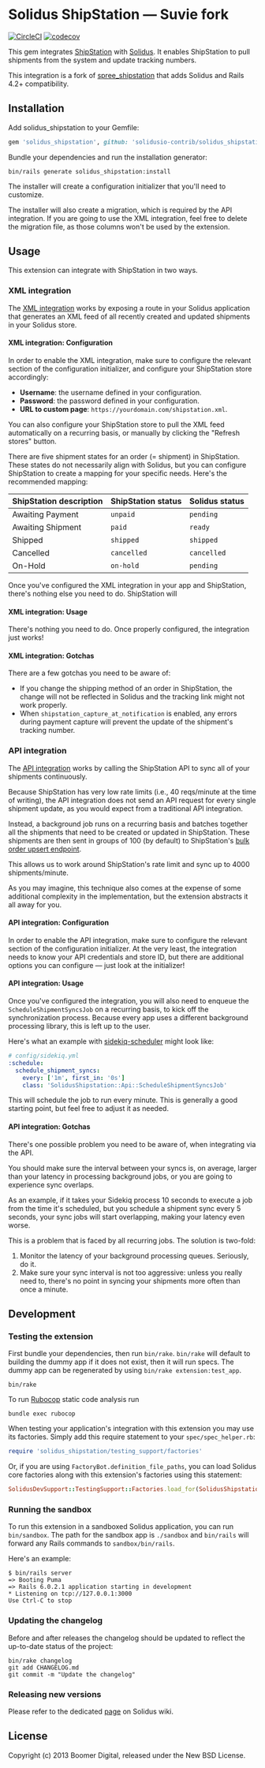 # Solidus ShipStation — Suvie fork

[![CircleCI](https://circleci.com/gh/solidusio-contrib/solidus_shipstation.svg?style=shield)](https://circleci.com/gh/solidusio-contrib/solidus_shipstation)
[![codecov](https://codecov.io/gh/solidusio-contrib/solidus_shipstation/branch/master/graph/badge.svg)](https://codecov.io/gh/solidusio-contrib/solidus_shipstation)

This gem integrates [ShipStation](http://www.shipstation.com) with [Solidus](http://solidus.io). It
enables ShipStation to pull shipments from the system and update tracking numbers.

This integration is a fork of [spree_shipstation](https://github.com/DynamoMTL/spree_shipstation)
that adds Solidus and Rails 4.2+ compatibility.

## Installation

Add solidus_shipstation to your Gemfile:

```ruby
gem 'solidus_shipstation', github: 'solidusio-contrib/solidus_shipstation'
```

Bundle your dependencies and run the installation generator:

```shell
bin/rails generate solidus_shipstation:install
```

The installer will create a configuration initializer that you'll need to customize.

The installer will also create a migration, which is required by the API integration. If you are
going to use the XML integration, feel free to delete the migration file, as those columns won't be
used by the extension.

## Usage

This extension can integrate with ShipStation in two ways.

### XML integration

The [XML integration](https://help.shipstation.com/hc/en-us/articles/360025856192-Custom-Store-Development-Guide)
works by exposing a route in your Solidus application that generates an XML feed of all recently
created and updated shipments in your Solidus store.

#### XML integration: Configuration

In order to enable the XML integration, make sure to configure the relevant section of the
configuration initializer, and configure your ShipStation store accordingly:

- **Username**: the username defined in your configuration.
- **Password**: the password defined in your configuration.
- **URL to custom page**: `https://yourdomain.com/shipstation.xml`.

You can also configure your ShipStation store to pull the XML feed automatically on a recurring
basis, or manually by clicking the "Refresh stores" button.

There are five shipment states for an order (= shipment) in ShipStation. These states do not
necessarily align with Solidus, but you can configure ShipStation to create a mapping for your
specific needs. Here's the recommended mapping:

ShipStation description | ShipStation status | Solidus status
------------------------|--------------------|---------------
Awaiting Payment        | `unpaid`           | `pending`
Awaiting Shipment       | `paid`             | `ready`
Shipped                 | `shipped`          | `shipped`
Cancelled               | `cancelled`        | `cancelled`
On-Hold                 | `on-hold`          | `pending`

Once you've configured the XML integration in your app and ShipStation, there's nothing else you
need to do. ShipStation will 

#### XML integration: Usage

There's nothing you need to do. Once properly configured, the integration just works!

#### XML integration: Gotchas

There are a few gotchas you need to be aware of:

- If you change the shipping method of an order in ShipStation, the change will not be reflected in
  Solidus and the tracking link might not work properly.
- When `shipstation_capture_at_notification` is enabled, any errors during payment capture will
  prevent the update of the shipment's tracking number.

### API integration

The [API integration](https://www.shipstation.com/docs/api/) works by calling the ShipStation API
to sync all of your shipments continuously.

Because ShipStation has very low rate limits (i.e., 40 reqs/minute at the time of writing), the
API integration does not send an API request for every single shipment update, as you would expect
from a traditional API integration.

Instead, a background job runs on a recurring basis and batches together all the shipments that need
to be created or updated in ShipStation. These shipments are then sent in groups of 100 (by default)
to ShipStation's [bulk order upsert endpoint](https://www.shipstation.com/docs/api/orders/create-update-multiple-orders/).

This allows us to work around ShipStation's rate limit and sync up to 4000 shipments/minute.

As you may imagine, this technique also comes at the expense of some additional complexity in the
implementation, but the extension abstracts it all away for you.

#### API integration: Configuration

In order to enable the API integration, make sure to configure the relevant section of the
configuration initializer. At the very least, the integration needs to know your API credentials
and store ID, but there are additional options you can configure — just look at the initializer!

#### API integration: Usage

Once you've configured the integration, you will also need to enqueue the `ScheduleShipmentSyncsJob`
on a recurring basis, to kick off the synchronization process. Because every app uses a different
background processing library, this is left up to the user.

Here's what an example with [sidekiq-scheduler](https://github.com/moove-it/sidekiq-scheduler) might
look like:

```yaml
# config/sidekiq.yml
:schedule:
  schedule_shipment_syncs:
    every: ['1m', first_in: '0s']
    class: 'SolidusShipstation::Api::ScheduleShipmentSyncsJob'
```

This will schedule the job to run every minute. This is generally a good starting point, but feel
free to adjust it as needed.

#### API integration: Gotchas

There's one possible problem you need to be aware of, when integrating via the API.

You should make sure the interval between your syncs is, on average, larger than your latency in
processing background jobs, or you are going to experience sync overlaps.

As an example, if it takes your Sidekiq process 10 seconds to execute a job from the time it's
scheduled, but you schedule a shipment sync every 5 seconds, your sync jobs will start overlapping,
making your latency even worse.

This is a problem that is faced by all recurring jobs. The solution is two-fold:

1. Monitor the latency of your background processing queues. Seriously, do it.
2. Make sure your sync interval is not too aggressive: unless you really need to, there's no point
   in syncing your shipments more often than once a minute.

## Development

### Testing the extension

First bundle your dependencies, then run `bin/rake`. `bin/rake` will default to building the dummy
app if it does not exist, then it will run specs. The dummy app can be regenerated by using
`bin/rake extension:test_app`.

```shell
bin/rake
```

To run [Rubocop](https://github.com/bbatsov/rubocop) static code analysis run

```shell
bundle exec rubocop
```

When testing your application's integration with this extension you may use its factories.
Simply add this require statement to your `spec/spec_helper.rb`:

```ruby
require 'solidus_shipstation/testing_support/factories'
```

Or, if you are using `FactoryBot.definition_file_paths`, you can load Solidus core
factories along with this extension's factories using this statement:

```ruby
SolidusDevSupport::TestingSupport::Factories.load_for(SolidusShipstation::Engine)
```

### Running the sandbox

To run this extension in a sandboxed Solidus application, you can run `bin/sandbox`. The path for
the sandbox app is `./sandbox` and `bin/rails` will forward any Rails commands to
`sandbox/bin/rails`.

Here's an example:

```
$ bin/rails server
=> Booting Puma
=> Rails 6.0.2.1 application starting in development
* Listening on tcp://127.0.0.1:3000
Use Ctrl-C to stop
```

### Updating the changelog

Before and after releases the changelog should be updated to reflect the up-to-date status of
the project:

```shell
bin/rake changelog
git add CHANGELOG.md
git commit -m "Update the changelog"
```

### Releasing new versions

Please refer to the dedicated [page](https://github.com/solidusio/solidus/wiki/How-to-release-extensions) on Solidus wiki.

## License

Copyright (c) 2013 Boomer Digital, released under the New BSD License.
